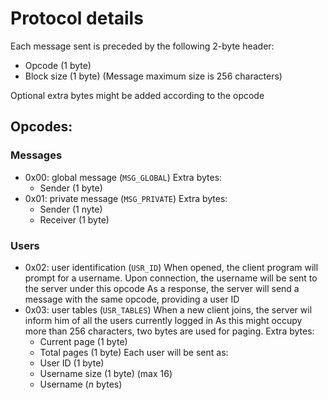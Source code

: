 # Protocol details

Each message sent is preceded by the following 2-byte header:

+ Opcode (1 byte)
+ Block size (1 byte) (Message maximum size is 256 characters)

Optional extra bytes might be added according to the opcode

## Opcodes:

### Messages

+ 0x00: global message (`MSG_GLOBAL`)
	Extra bytes:
	- Sender (1 byte)
+ 0x01: private message (`MSG_PRIVATE`)
	Extra bytes:
	- Sender (1 nyte)
	- Receiver (1 byte)

### Users

+ 0x02: user identification (`USR_ID`)
	When opened, the client program will prompt for a username.
	Upon connection, the username will be sent to the server under this opcode
	As a response, the server will send a message with the same opcode, providing
	a user ID
+ 0x03: user tables (`USR_TABLES`)
	When a new client joins, the server wil inform him of all the users currently logged in
	As this might occupy more than 256 characters, two bytes are used for paging.
	Extra bytes:
	- Current page (1 byte)
	- Total pages (1 byte)
	Each user will be sent as:
	- User ID (1 byte)
	- Username size (1 byte) (max 16)
	- Username (_n_ bytes)
